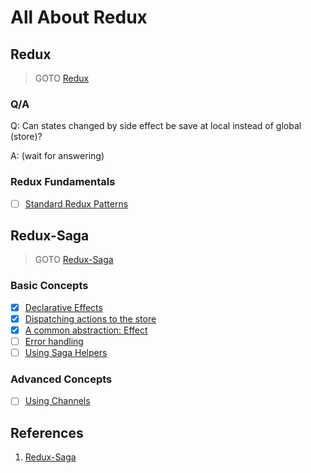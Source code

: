 # All About Redux

## Redux

> GOTO [Redux](./redux)

### Q/A

Q: Can states changed by side effect be save at local instead of global (store)?

A: (wait for answering)

### Redux Fundamentals

- [ ] [Standard Redux Patterns](https://redux.js.org/tutorials/fundamentals/part-7-standard-patterns)

## Redux-Saga

> GOTO [Redux-Saga](./redux-saga)

### Basic Concepts

- [x] [Declarative Effects](https://redux-saga.js.org/docs/basics/DeclarativeEffects)
- [x] [Dispatching actions to the store](https://redux-saga.js.org/docs/basics/DispatchingActions#dispatching-actions-to-the-store)
- [x] [A common abstraction: Effect](https://redux-saga.js.org/docs/basics/Effect)
- [ ] [Error handling](https://redux-saga.js.org/docs/basics/ErrorHandling)
- [ ] [Using Saga Helpers](https://redux-saga.js.org/docs/basics/UsingSagaHelpers)

### Advanced Concepts

- [ ] [Using Channels](https://redux-saga.js.org/docs/advanced/Channels)

## References

1. [Redux-Saga](https://redux-saga.js.org/docs/introduction/GettingStarted)
